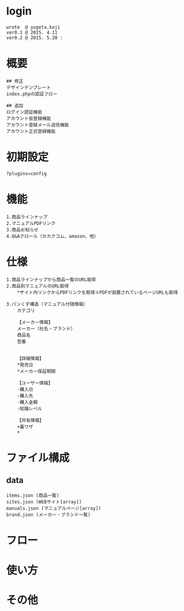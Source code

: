 # login
    wrote  @ yugeta.koji
    ver0.1 @ 2015. 4.11
    ver0.2 @ 2015. 5.20 :

# 概要
    ## 修正
    デザインテンプレート
    index.phpの認証フロー

    ## 追加
    ログイン認証機能
    アカウント仮登録機能
    アカウント登録メール送信機能
    アカウント正式登録機能

# 初期設定
    ?plugins=config

# 機能

    1.商品ラインナップ
    2.マニュアルPDFリンク
    3.商品お知らせ
    4.Q&Aクロール（カカクコム、amazon、他）

# 仕様

    1.商品ラインナップから商品一覧のURL取得
    2.商品別マニュアルのURL取得
        *サイト内リンクからPDFリンクを取得※PDFが設置されているページURLも取得

    3.パンくず構造（マニュアル付随情報）
        カテゴリ

        【メーカー情報】
        メーカー（社名・ブランド）
        商品名
        型番


        【詳細情報】
        *発売日
        *メーカー保証期間

        【ユーザー情報】
        -購入日
        -購入先
        -購入金額
        -知識レベル

        【共有情報】
        +裏ワザ
        +

# ファイル構成

## data
    items.json (商品一覧)
    sites.json (WEBサイト[array])
    manuals.json (マニュアルページ[array])
    brand.json (メーカー・ブランド一覧)

# フロー


# 使い方


# その他
